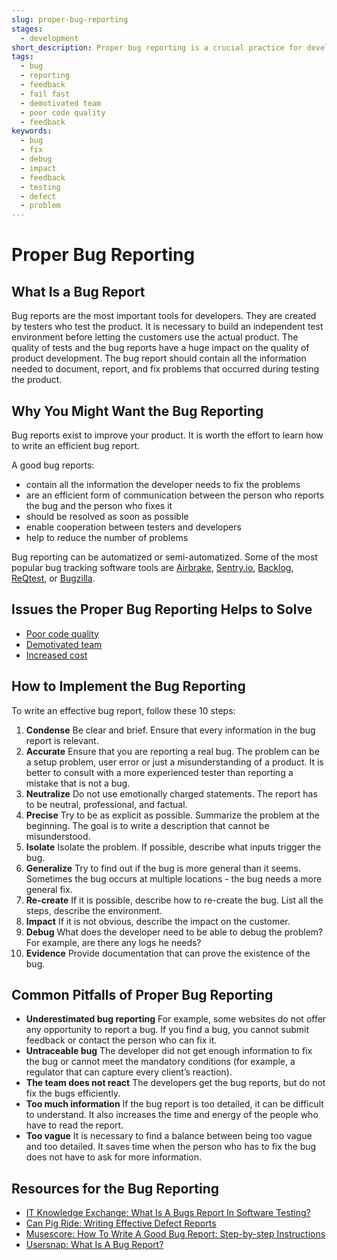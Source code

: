 ```yaml
---
slug: proper-bug-reporting
stages:
  - development
short_description: Proper bug reporting is a crucial practice for development. It helps to understand where the product lacks its functionality or performance. A bugs report is a description of bugs found by testers.
tags:
  - bug
  - reporting
  - feedback
  - fail fast
  - demotivated team
  - poor code quality
  - feedback
keywords:
  - bug
  - fix
  - debug
  - impact
  - feedback
  - testing
  - defect
  - problem
---
```


# Proper Bug Reporting

## What Is a Bug Report

Bug reports are the most important tools for developers. They are created by testers who test the product. It is necessary to build an independent test environment before letting the customers use the actual product. The quality of tests and the bug reports have a huge impact on the quality of product development. The bug report should contain all the information needed to document, report, and fix problems that occurred during testing the product.

## Why You Might Want the Bug Reporting

Bug reports exist to improve your product. It is worth the effort to learn how to write an efficient bug report.

A good bug reports:

- contain all the information the developer needs to fix the problems
- are an efficient form of communication between the person who reports the bug and the person who fixes it
- should be resolved as soon as possible
- enable cooperation between testers and developers
- help to reduce the number of problems

Bug reporting can be automatized or semi-automatized. Some of the most popular bug tracking software tools are [Airbrake](https://airbrake.io/), [Sentry.io](https://sentry.io/), [Backlog](https://backlog.com/), [ReQtest](https://reqtest.com/), or [Bugzilla](https://www.bugzilla.org/).

## Issues the Proper Bug Reporting Helps to Solve

- [Poor code quality](/issues/poor-code-quality)
- [Demotivated team](/issues/demotivated-team)
- [Increased cost](/issues/increased-cost)

## How to Implement the Bug Reporting

To write an effective bug report, follow these 10 steps:

1. **Condense**
   Be clear and brief. Ensure that every information in the bug report is relevant.
2. **Accurate**
   Ensure that you are reporting a real bug. The problem can be a setup problem, user error or just a misunderstanding of a product. It is better to consult with a more experienced tester than reporting a mistake that is not a bug.
3. **Neutralize**
   Do not use emotionally charged statements. The report has to be neutral, professional, and factual.
4. **Precise**
   Try to be as explicit as possible. Summarize the problem at the beginning. The goal is to write a description that cannot be misunderstood.
5. **Isolate**
   Isolate the problem. If possible, describe what inputs trigger the bug.
6. **Generalize**
   Try to find out if the bug is more general than it seems. Sometimes the bug occurs at multiple locations - the bug needs a more general fix.
7. **Re-create**
   If it is possible, describe how to re-create the bug. List all the steps, describe the environment.
8. **Impact**
   If it is not obvious, describe the impact on the customer.
9. **Debug**
   What does the developer need to be able to debug the problem? For example, are there any logs he needs?
10. **Evidence**
    Provide documentation that can prove the existence of the bug.

## Common Pitfalls of Proper Bug Reporting

- **Underestimated bug reporting**
  For example, some websites do not offer any opportunity to report a bug. If you find a bug, you cannot submit feedback or contact the person who can fix it.
- **Untraceable bug**
  The developer did not get enough information to fix the bug or cannot meet the mandatory conditions (for example, a regulator that can capture every client’s reaction).
- **The team does not react**
  The developers get the bug reports, but do not fix the bugs efficiently.
- **Too much information**
  If the bug report is too detailed, it can be difficult to understand. It also increases the time and energy of the people who have to read the report.
- **Too vague**
  It is necessary to find a balance between being too vague and too detailed. It saves time when the person who has to fix the bug does not have to ask for more information.

## Resources for the Bug Reporting

- [IT Knowledge Exchange: What Is A Bugs Report In Software Testing?](https://itknowledgeexchange.techtarget.com/quality-assurance/what-is-a-bugs-report-in-software-testing/)
- [Can Pig Ride: Writing Effective Defect Reports](http://canpigride.blogspot.com/)
- [Musescore: How To Write A Good Bug Report: Step-by-step Instructions](https://musescore.org/cs/handbook/developers-handbook/getting-started/how-write-good-bug-report-step-step-instructions)
- [Usersnap: What Is A Bug Report?](https://usersnap.com/blog/what-is-a-bug-report/)
